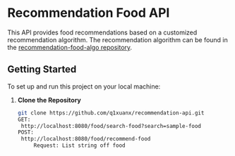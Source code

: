# Recommendation Food API

This API provides food recommendations based on a customized recommendation algorithm. The recommendation algorithm can be found in the [recommendation-food-algo repository](https://github.com/q1xuanx/recommendation-algo).

## Getting Started

To set up and run this project on your local machine:

1. **Clone the Repository**

   ```bash
   git clone https://github.com/q1xuanx/recommendation-api.git
   GET: 
    http://localhost:8080/food/search-food?search=sample-food
   POST:
    http://localhost:8080/food/recommend-food
        Request: List string off food 